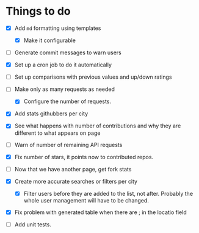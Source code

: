 # Things to do

* [x] Add `md` formatting using templates
  * [x] Make it configurable
* [ ] Generate commit messages to warn users
* [x] Set up a cron job to do it automatically
* [ ] Set up comparisons with previous values and up/down ratings
* [ ] Make only as many requests as needed
  * [x] Configure the number of requests.
* [x] Add stats githubbers per city
* [x] See what happens with number of contributions and why they are different to what appears on page
* [ ] Warn of number of remaining API requests
* [x] Fix number of stars, it points now to contributed repos.
* [ ] Now that we have another page, get fork stats
* [x] Create more accurate searches or filters per city
  * [x] Filter users before they are added to the list, not after. Probably the whole user management will have to be changed.
* [x] Fix problem with generated table when there are ; in the locatio field
* [ ] Add unit tests.

